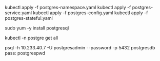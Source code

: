 kubectl apply -f postgres-namespace.yaml
kubectl apply -f postgres-service.yaml
kubectl apply -f postgres-config.yaml
kubectl apply -f postgres-stateful.yaml


sudo yum -y install postgresql

kubectl -n postgre get all

psql -h 10.233.40.7 -U postgresadmin --password -p 5432 postgresdb
pass: postgrespwd